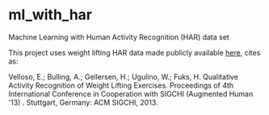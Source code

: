 # ml_with_har
Machine Learning with Human Activity Recognition (HAR) data set  

This project uses weight lifting HAR data made publicly available [here](http://groupware.les.inf.puc-rio.br/har), cites as:  

Velloso, E.; Bulling, A.; Gellersen, H.; Ugulino, W.; Fuks, H. Qualitative Activity Recognition of Weight Lifting Exercises. Proceedings of 4th International Conference in Cooperation with SIGCHI (Augmented Human '13) . Stuttgart, Germany: ACM SIGCHI, 2013.
